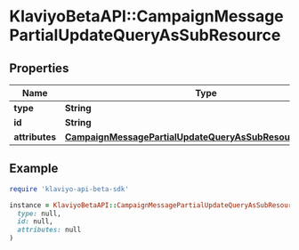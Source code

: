 # KlaviyoBetaAPI::CampaignMessagePartialUpdateQueryAsSubResource

## Properties

| Name | Type | Description | Notes |
| ---- | ---- | ----------- | ----- |
| **type** | **String** |  |  |
| **id** | **String** |  |  |
| **attributes** | [**CampaignMessagePartialUpdateQueryAsSubResourceAttributes**](CampaignMessagePartialUpdateQueryAsSubResourceAttributes.md) |  |  |

## Example

```ruby
require 'klaviyo-api-beta-sdk'

instance = KlaviyoBetaAPI::CampaignMessagePartialUpdateQueryAsSubResource.new(
  type: null,
  id: null,
  attributes: null
)
```

